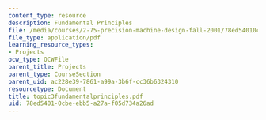 ```yaml
---
content_type: resource
description: Fundamental Principles
file: /media/courses/2-75-precision-machine-design-fall-2001/78ed54010cbeebb5a27af05d734a26ad_topic3fundamentalprinciples.pdf
file_type: application/pdf
learning_resource_types:
- Projects
ocw_type: OCWFile
parent_title: Projects
parent_type: CourseSection
parent_uid: ac228e39-7861-a99a-3b6f-cc36b6324310
resourcetype: Document
title: topic3fundamentalprinciples.pdf
uid: 78ed5401-0cbe-ebb5-a27a-f05d734a26ad
---
```

